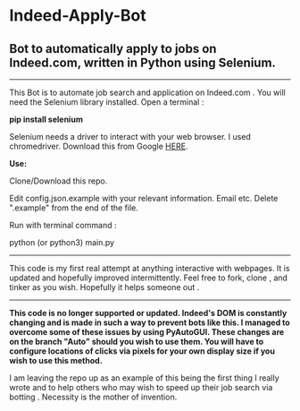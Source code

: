 # Indeed-Apply-Bot
## Bot to automatically apply to jobs on Indeed.com, written in Python using Selenium.
---
This Bot is to automate job search and application on Indeed.com . You will need the Selenium library installed. Open a terminal : 

**pip install selenium**

Selenium needs a driver to interact with your web browser. I used chromedriver. Download this from Google [HERE](https://chromedriver.chromium.org/downloads).

**Use:**

Clone/Download this repo.

Edit config.json.example with your relevant information. Email etc. Delete ".example" from the end of the file.

Run with terminal command : 

python (or python3) main.py

---

This code is my first real attempt at anything interactive with webpages. It is updated and hopefully improved intermittently. Feel free to fork, clone , and tinker as you wish. Hopefully it helps someone out .

---
**This code is no longer supported or updated. Indeed's DOM is constantly changing and is made in such a way to prevent bots like this. I managed to overcome some of these issues by using PyAutoGUI. These changes are on the branch "Auto" should you wish to use them. You will have to configure locations of clicks via pixels for your own display size if you wish to use this method.**

I am leaving the repo up as an example of this being the first thing I really wrote and to help others who may wish to speed up their job search via botting . Necessity is the mother of invention.
